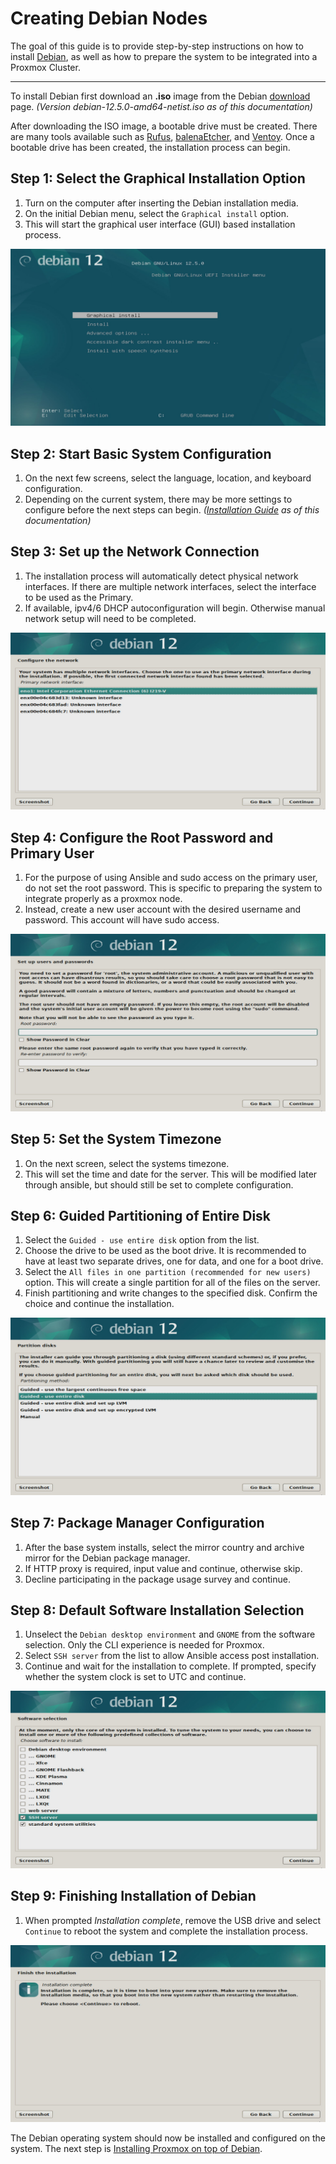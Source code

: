 # Creating Debian Nodes

The goal of this guide is to provide step-by-step instructions on how to install [Debian](https://www.debian.org/intro/about), as well as how to prepare the system to be integrated into a Proxmox Cluster.

---

To install Debian first download an **.iso** image from the Debian [download](https://www.debian.org/distrib/netinst) page.
*(Version debian-12.5.0-amd64-netist.iso as of this documentation)*

After downloading the ISO image, a bootable drive must be created. There are many tools available such as [Rufus](https://rufus.ie/en/), [balenaEtcher](https://www.balena.io/etcher), and [Ventoy](https://www.ventoy.net/en/index.html). Once a bootable drive has been created, the installation process can begin.

## Step 1: Select the Graphical Installation Option

1. Turn on the computer after inserting the Debian installation media.
2. On the initial Debian menu, select the `Graphical install` option.
3. This will start the graphical user interface (GUI) based installation process.

![Debian Setup 1](../../src/assets/debian-setup/debian-setup_1.jpg)

## Step 2: Start Basic System Configuration

1. On the next few screens, select the language, location, and keyboard configuration.
2. Depending on the current system, there may be more settings to configure before the next steps can begin. *([Installation Guide](https://www.debian.org/releases/bookworm/installmanual) as of this documentation)*

## Step 3: Set up the Network Connection

1. The installation process will automatically detect physical network interfaces. If there are multiple network interfaces, select the interface to be used as the Primary.
2. If available, ipv4/6 DHCP autoconfiguration will begin. Otherwise manual network setup will need to be completed.

![Debian Setup 2](../../src/assets/debian-setup/debian-setup_2.jpg)

## Step 4: Configure the Root Password and Primary User

1. For the purpose of using Ansible and sudo access on the primary user, do not set the root password. This is specific to preparing the system to integrate properly as a proxmox node.
2. Instead, create a new user account with the desired username and password. This account will have sudo access.

![Debian Setup 3](../../src/assets/debian-setup/debian-setup_3.jpg)

## Step 5: Set the System Timezone

1. On the next screen, select the systems timezone.
2. This will set the time and date for the server. This will be modified later through ansible, but should still be set to complete configuration.

## Step 6: Guided Partitioning of Entire Disk

1. Select the `Guided - use entire disk` option from the list.
2. Choose the drive to be used as the boot drive. It is recommended to have at least two separate drives, one for data, and one for a boot drive.
3. Select the `All files in one partition (recommended for new users)` option. This will create a single partition for all of the files on the server.
4. Finish partitioning and write changes to the specified disk. Confirm the choice and continue the installation.

![Debian Setup 4](../../src/assets/debian-setup/debian-setup_4.jpg)

## Step 7: Package Manager Configuration

1. After the base system installs, select the mirror country and archive mirror for the Debian package manager.
2. If HTTP proxy is required, input value and continue, otherwise skip.
3. Decline participating in the package usage survey and continue.

## Step 8: Default Software Installation Selection

1. Unselect the `Debian desktop environment` and `GNOME` from the software selection. Only the CLI experience is needed for Proxmox.
2. Select `SSH server` from the list to allow Ansible access post installation.
3. Continue and wait for the installation to complete. If prompted, specify whether the system clock is set to UTC and continue.

![Debian Setup 5](../../src/assets/debian-setup/debian-setup_5.jpg)

## Step 9: Finishing Installation of Debian

1. When prompted *Installation complete*, remove the USB drive and select `Continue` to reboot the system and complete the installation process.

![Debian Setup 6](../../src/assets/debian-setup/debian-setup_6.jpg)

The Debian operating system should now be installed and configured on the system. The next step is [Installing Proxmox on top of Debian](proxmox-cluster-setup.md).
